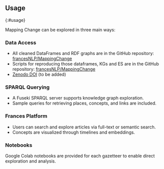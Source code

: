 ## Usage
{:#usage}

Mapping Change can be explored in three main ways:

### Data Access
- All cleaned DataFrames and RDF graphs are in the GitHub repository: [francesNLP/MappingChange](https://github.com/francesNLP/MappingChange)
- Scripts for reproducing those dataframes, KGs and ES are in the GitHub repository: [francesNLP/MappingChange](https://github.com/francesNLP/MappingChange)
- [Zenodo DOI](https://zenodo.org) (to be added)

### SPARQL Querying
- A Fuseki SPARQL server supports knowledge graph exploration.
- Sample queries for retrieving places, concepts, and links are included.

### Frances Platform
- Users can search and explore articles via full-text or semantic search.
- Concepts are visualized through timelines and embeddings.

### Notebooks
Google Colab notebooks are provided for each gazetteer to enable direct exploration and analysis.

